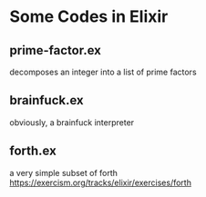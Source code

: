 # Some Codes in Elixir 
## prime-factor.ex 
decomposes an integer into a list of prime factors 
## brainfuck.ex 
obviously, a brainfuck interpreter 
## forth.ex
a very simple subset of forth  
https://exercism.org/tracks/elixir/exercises/forth